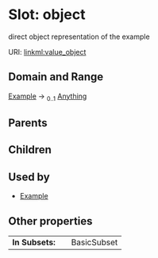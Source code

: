 
# Slot: object

direct object representation of the example

URI: [linkml:value_object](https://w3id.org/linkml/value_object)


## Domain and Range

[Example](Example.md) &#8594;  <sub>0..1</sub> [Anything](Anything.md)

## Parents


## Children


## Used by

 * [Example](Example.md)

## Other properties

|  |  |  |
| --- | --- | --- |
| **In Subsets:** | | BasicSubset |